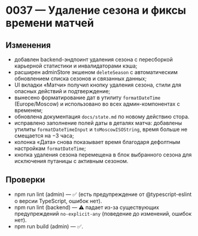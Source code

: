 # 0037 — Удаление сезона и фиксы времени матчей

## Изменения
- добавлен backend-эндпоинт удаления сезона с пересборкой карьерной статистики и инвалидаторами кэша;
- расширен adminStore экшеном `deleteSeason` с автоматическим обновлением списка сезонов и связанных данных;
- UI вкладки «Матчи» получил кнопку удаления сезона, стили для опасных действий и подтверждение;
- вынесено форматирование дат в утилиту `formatDateTime` (Europe/Moscow) и использовано во всех админ-компонентах с временем;
- обновлена документация `docs/state.md` по новому действию стора.
- исправлено заполнение полей даты в деталях матча: добавлены утилиты `formatDateTimeInput` и `toMoscowISOString`, время больше не смещается на −3 часа;
- колонка «Дата» снова показывает время благодаря дефолтным настройкам `formatDateTime`;
- кнопка удаления сезона перемещена в блок выбранного сезона для исключения путаницы с активным сезоном.

## Проверки
- npm run lint (admin) — ✅ (есть предупреждение от @typescript-eslint о версии TypeScript, ошибок нет).
- npm run lint (backend) — ⚠️ падает из-за существующих предупреждений `no-explicit-any` (поведение до изменений, ошибок нет).
- npm run build (admin) — ✅.
